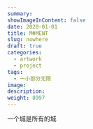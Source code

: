 ```yaml
---
summary:
showImageInContent: false
date: 2020-01-01
title: MΦMENT
slug: nowhere
draft: true
categories:
  - artwork
  - project
tags:
  - 一小部分无限
image:
description:
weight: 8997
---
```

一个城是所有的城


